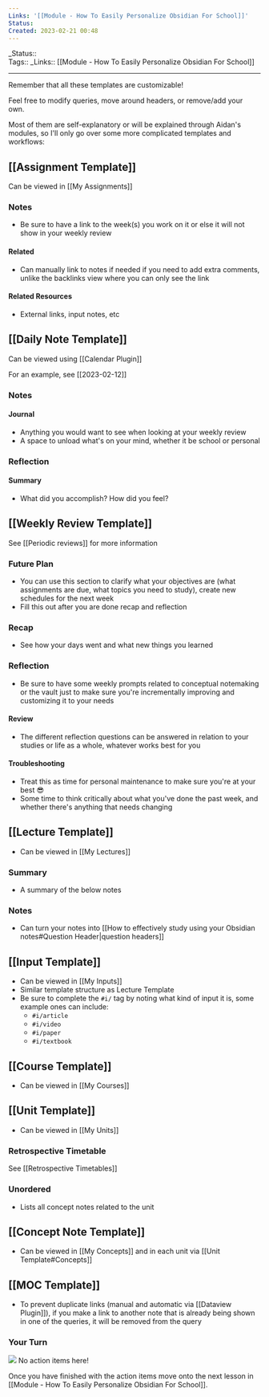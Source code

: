 ```yaml
---
Links: '[[Module - How To Easily Personalize Obsidian For School]]'
Status: 
Created: 2023-02-21 00:48
---
```

\_Status::  
Tags:: 
\_Links::  [[Module - How To Easily Personalize Obsidian For School]]
___

Remember that all these templates are customizable!

Feel free to modify queries, move around headers, or remove/add your own.

Most of them are self-explanatory or will be explained through Aidan's modules, so I'll only go over some more complicated templates and workflows:

## [[Assignment Template]]
Can be viewed in [[My Assignments]]
### Notes
- Be sure to have a link to the week(s) you work on it or else it will not show in your weekly review
#### Related
- Can manually link to notes if needed if you need to add extra comments, unlike the backlinks view where you can only see the link
#### Related Resources
- External links, input notes, etc
## [[Daily Note Template]]
Can be viewed using [[Calendar Plugin]]

For an example, see [[2023-02-12]]
### Notes
#### Journal
- Anything you would want to see when looking at your weekly review
- A space to unload what's on your mind, whether it be school or personal
### Reflection
#### Summary
- What did you accomplish? How did you feel?

## [[Weekly Review Template]]
See [[Periodic reviews]] for more information

### Future Plan
- You can use this section to clarify what your objectives are (what assignments are due, what topics you need to study), create new schedules for the next week
- Fill this out after you are done recap and reflection
### Recap
- See how your days went and what new things you learned
### Reflection
- Be sure to have some weekly prompts related to conceptual notemaking or the vault just to make sure you're incrementally improving and customizing it to your needs
#### Review
- The different reflection questions can be answered in relation to your studies or life as a whole, whatever works best for you
#### Troubleshooting
- Treat this as time for personal maintenance to make sure you're at your best 😎
- Some time to think critically about what you've done the past week, and whether there's anything that needs  changing
## [[Lecture Template]]
- Can be viewed in [[My Lectures]]
### Summary
- A summary of the below notes
### Notes
- Can turn your notes into [[How to effectively study using your Obsidian notes#Question Header|question headers]]
## [[Input Template]]
- Can be viewed in [[My Inputs]]
- Similar template structure as Lecture Template
- Be sure to complete the `#i/` tag by noting what kind of input it is, some example ones can include:
	- `#i/article`
	- `#i/video`
	- `#i/paper`
	- `#i/textbook`
## [[Course Template]]
- Can be viewed in [[My Courses]]
## [[Unit Template]]
- Can be viewed in [[My Units]]
### Retrospective Timetable
See [[Retrospective Timetables]]
### Unordered
- Lists all concept notes related to the unit
## [[Concept Note Template]]
- Can be viewed in [[My Concepts]] and in each unit via [[Unit Template#Concepts]]
## [[MOC Template]]
- To prevent duplicate links (manual and automatic via [[Dataview Plugin]]), if you make a link to another note that is already being shown in one of the queries, it will be removed from the query

### Your Turn
![](https://embed.filekitcdn.com/e/ipyk1kAZUAWQreQYS6UoFE/9sJ5rRzrt5h7ykMavk6Nub)
No action items here!

Once you have finished with the action items move onto the next lesson in [[Module - How To Easily Personalize Obsidian For School]].